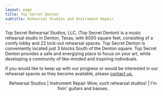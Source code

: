 ```yaml
---
layout: page
title: Top Secret Denton
subtitle: Rehearsal Studios and Instrument Repair
---
```


Top Secret Rehearsal Studios, LLC, (Top Secret Denton) is a music rehearsal studio in Denton, Texas, with 6000 square feet, consisting of a comfy lobby and 22 lock-out rehearsal spaces. Top Secret Denton is conveniently located just 3 blocks South of the Denton square. Top Secret Denton provides a safe and energizing place to focus on your art, while developing a community of like-minded and inspiring individuals.

If you would like to keep up with our progress or would be interested in our rehearsal spaces as they become available, please [contact us.](https://topsecretdenton.com/contact/)

<p style="text-align: center;">Rehearsal Studios | Instrument Repair
Wow, such rehearsal studios! | I'm fixin' guitars and basses.</p>
